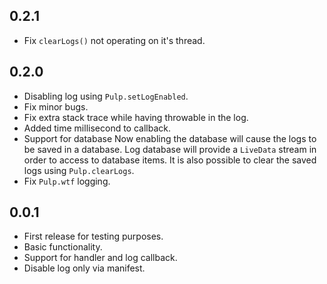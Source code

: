 ## 0.2.1
* Fix `clearLogs()` not operating on it's thread.

## 0.2.0
* Disabling log using `Pulp.setLogEnabled`.
* Fix minor bugs.
* Fix extra stack trace while having throwable in the log.
* Added time millisecond to callback.
* Support for database
    Now enabling the database will cause the logs to be saved in a database.
    Log database will provide a `LiveData` stream in order to access to database items.
    It is also possible to clear the saved logs using `Pulp.clearLogs`.
* Fix `Pulp.wtf` logging.

## 0.0.1
* First release for testing purposes.
* Basic functionality.
* Support for handler and log callback.
* Disable log only via manifest.